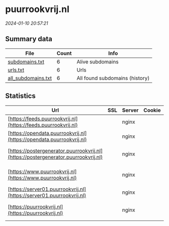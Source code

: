 # puurrookvrij.nl
*2024-01-10 20:57:21*
## Summary data
| File       | Count | Info |
|------------|-------|------|
|[subdomains.txt](/data/puurrookvrij.nl/subdomains.txt)|6|Alive subdomains|
|[urls.txt](/data/puurrookvrij.nl/urls.txt)|6|Urls|
|[all_subdomains.txt](/data/puurrookvrij.nl/all_subdomains.txt)|6|All found subdomains (history)|
## Statistics
| Url | SSL | Server | Cookie | HSTS | CSP | XFO | XXP | RP | Tech |Title |
|------------|-------|------|------|------|------|------|------|------|------|------|
|[https://feeds.puurrookvrij.nl](https://feeds.puurrookvrij.nl)| |nginx| |:white_check_mark: | |:white_check_mark: |:white_check_mark: |:white_check_mark: |HSTS Nginx||
|[https://opendata.puurrookvrij.nl](https://opendata.puurrookvrij.nl)| |nginx| |:white_check_mark: | |:white_check_mark: |:white_check_mark: |:white_check_mark: |HSTS Nginx||
|[https://postergenerator.puurrookvrij.nl](https://postergenerator.puurrookvrij.nl)| |nginx| |:white_check_mark: | |:white_check_mark: |:white_check_mark: |:white_check_mark: |HSTS Nginx|Maak uw eigen PU...|
|[https://www.puurrookvrij.nl](https://www.puurrookvrij.nl)| |nginx| |:white_check_mark: |:warning: |:white_check_mark: |:white_check_mark: |:white_check_mark: |Bloomreach HSTS...|Puur Rookvrij –...|
|[https://server01.puurrookvrij.nl](https://server01.puurrookvrij.nl)| |nginx| | | | | |:white_check_mark: |Nginx||
|[https://puurrookvrij.nl](https://puurrookvrij.nl)| |nginx| |:white_check_mark: |:warning: |:white_check_mark: |:white_check_mark: |:white_check_mark: |HSTS Nginx|301 Moved Perman...|